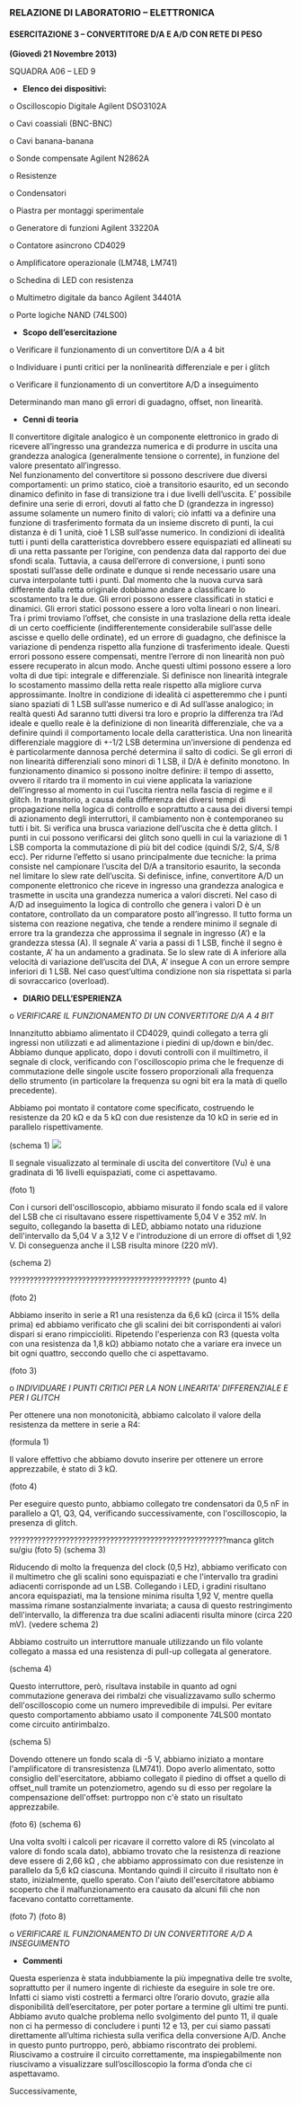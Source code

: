 ﻿### RELAZIONE DI LABORATORIO – ELETTRONICA
#### ESERCITAZIONE 3 – CONVERTITORE D/A E A/D CON RETE DI PESO 
**(Giovedì 21 Novembre 2013)**

SQUADRA A06  – LED 9


-	**Elenco dei dispositivi:**
	
o	Oscilloscopio Digitale Agilent DSO3102A 

o	Cavi coassiali (BNC-BNC)

o	Cavi banana-banana

o	Sonde compensate Agilent N2862A

o	Resistenze

o	Condensatori

o	Piastra per montaggi sperimentale 

o	Generatore di funzioni Agilent 33220A

o	Contatore asincrono CD4029

o	Amplificatore operazionale (LM748, LM741)

o	Schedina di LED con resistenza

o	Multimetro digitale da banco Agilent 34401A

o	Porte logiche NAND (74LS00)


-	**Scopo dell’esercitazione**

o Verificare il funzionamento di un convertitore D/A a 4 bit

o Individuare i punti critici per la nonlinearità differenziale e per i glitch

o Verificare il funzionamento di un convertitore A/D a inseguimento

Determinando man mano gli errori di guadagno, offset, non linearità.


-	**Cenni di teoria**

Il convertitore digitale analogico è un componente elettronico in grado di ricevere all’ingresso una grandezza numerica e di produrre in uscita una grandezza analogica (generalmente tensione o corrente), in funzione del valore presentato all’ingresso.   
Nel funzionamento del convertitore si possono descrivere due diversi comportamenti: un primo statico, cioè a transitorio esaurito, ed un secondo dinamico definito in fase di transizione tra i due livelli dell’uscita. 
E’ possibile definire una serie di errori, dovuti al fatto che D (grandezza in ingresso) assume solamente un numero finito di valori; ciò infatti va a definire una funzione di trasferimento formata da un insieme discreto di punti, la cui distanza è di 1 unità, cioè 1 LSB sull’asse numerico.
In condizioni di idealità tutti i punti della caratteristica dovrebbero essere equispaziati ed allineati su di una retta passante per l’origine, con pendenza data dal rapporto dei due sfondi scala. Tuttavia, a causa dell’errore di conversione, i punti sono spostati sull’asse delle ordinate e dunque si rende necessario usare una curva interpolante tutti i punti. Dal momento che la nuova curva sarà differente dalla retta originale dobbiamo andare a classificare lo scostamento tra le due. Gli errori possono essere classificati in statici e dinamici.
Gli errori statici possono essere a loro volta lineari o non lineari. Tra i primi troviamo l’offset, che consiste in una traslazione della retta ideale di un certo coefficiente (indifferentemente considerabile sull’asse delle ascisse e quello delle ordinate), ed un errore di guadagno, che definisce la variazione di pendenza rispetto alla funzione di trasferimento ideale. Questi errori possono essere compensati, mentre l’errore di non linearità non può essere recuperato in alcun modo. Anche questi ultimi possono essere a loro volta di due tipi: integrale e differenziale. Si definisce non linearità integrale lo scostamento massimo della retta reale rispetto alla migliore curva approssimante. Inoltre in condizione di idealità ci aspetteremmo che i punti siano spaziati di 1 LSB sull’asse numerico e di Ad sull’asse analogico; in realtà questi Ad saranno tutti diversi tra loro e proprio la differenza tra l’Ad ideale e quello reale è la definizione di non linearità differenziale, che va a definire quindi il comportamento locale della caratteristica. Una non linearità differenziale maggiore di +-1/2 LSB determina un’inversione di pendenza ed è particolarmente dannosa perché determina il salto di codici. Se gli errori di non linearità differenziali sono minori di 1 LSB, il D/A è definito monotono.
In funzionamento dinamico si possono inoltre definire: il tempo di assetto, ovvero il ritardo tra il momento in cui viene applicata la variazione dell’ingresso al momento in cui l’uscita rientra nella fascia di regime e il glitch. In transitorio, a causa della differenza dei diversi tempi di propagazione nella logica di controllo e soprattutto a causa dei diversi tempi di azionamento degli interruttori, il cambiamento non è contemporaneo su tutti i bit. Si verifica una brusca variazione dell’uscita che è detta glitch.  I punti in cui possono verificarsi dei glitch sono quelli in cui la variazione di 1 LSB comporta la commutazione di più bit del codice (quindi S/2, S/4, S/8 ecc). Per ridurne l’effetto si usano principalmente due tecniche: la prima consiste nel campionare l’uscita del D/A a transitorio esaurito, la seconda nel limitare lo slew rate dell’uscita.
Si definisce, infine, convertitore A/D un componente elettronico che riceve in ingresso una grandezza analogica e trasmette in uscita una grandezza numerica a valori discreti. Nel caso di A/D ad inseguimento la logica di controllo che genera i valori D è un contatore, controllato da un comparatore posto all’ingresso. Il tutto forma un sistema con reazione negativa, che tende a rendere minimo il segnale di errore tra la grandezza che approssima il segnale in ingresso (A’) e la grandezza stessa (A). Il segnale A’ varia a passi di 1 LSB, finchè il segno è costante, A’ ha un andamento a gradinata. Se lo slew rate di A inferiore alla velocità di variazione dell’uscita del D\A, A’ insegue A con un errore sempre inferiori di 1 LSB. Nel caso quest’ultima condizione non sia rispettata si parla di sovraccarico (overload).  

-	**DIARIO DELL’ESPERIENZA**

o *VERIFICARE IL FUNZIONAMENTO DI UN CONVERTITORE D/A A 4 BIT*

Innanzitutto abbiamo alimentato il CD4029, quindi collegato a terra gli ingressi non utilizzati e ad alimentazione i piedini di up/down e bin/dec. Abbiamo dunque applicato, dopo i dovuti controlli con il muiltimetro, il segnale di clock, verificando con l'oscilloscopio prima che le frequenze di commutazione delle singole uscite fossero proporzionali alla frequenza dello strumento (in particolare la frequenza su ogni bit era la matà di quello precedente). 

Abbiamo poi montato il contatore come specificato, costruendo le resistenze da 20 k&Omega; e da 5 k&Omega; con due resistenze da 10 k&Omega; in serie ed in parallelo rispettivamente.

(schema 1)  ![](../Schemi/Lab4/circuito_1.png "")


Il segnale visualizzato al terminale di uscita del convertitore (Vu) è una gradinata di 16 livelli equispaziati, come ci aspettavamo.

(foto 1)

Con i cursori dell'oscilloscopio, abbiamo misurato il fondo scala ed il valore del LSB che ci risultavano essere rispettivamente 5,04 V e 352 mV. In seguito, collegando la basetta di LED, abbiamo notato una riduzione dell'intervallo da 5,04 V a 3,12 V e l'introduzione di un errore di offset di 1,92 V. Di conseguenza anche il LSB risulta minore (220 mV).

(schema 2)

????????????????????????????????????????????? (punto 4)

(foto 2)

Abbiamo inserito in serie a R1 una resistenza da 6,6 k&Omega; (circa il 15% della prima) ed abbiamo verificato che gli scalini dei bit corrispondenti ai valori dispari si erano rimpiccioliti. Ripetendo l'esperienza con R3 (questa volta con una resistenza da 1,8 k&Omega;) abbiamo notato che a variare era invece un bit ogni quattro, seccondo quello che ci aspettavamo. 

(foto 3)


o *INDIVIDUARE I PUNTI CRITICI PER LA NON LINEARITA' DIFFERENZIALE E PER I GLITCH*

Per ottenere una non monotonicità, abbiamo calcolato il valore della resistenza da mettere in serie a R4:
 
(formula 1)

Il valore effettivo che abbiamo dovuto inserire per ottenere un errore apprezzabile, è stato di 3 k&Omega;.

(foto 4)

Per eseguire questo punto, abbiamo collegato tre condensatori da 0,5 nF in parallelo a Q1, Q3, Q4, verificando successivamente, con l'oscilloscopio, la presenza di glitch.

??????????????????????????????????????????????????????manca glitch su/giu
(foto 5) (schema 3)

Riducendo di molto la frequenza del clock (0,5 Hz), abbiamo verificato con il multimetro che gli scalini sono equispaziati e che l'intervallo tra gradini adiacenti corrisponde ad un LSB. Collegando i LED, i gradini risultano ancora equispaziati, ma la tensione minima risulta 1,92 V, mentre quella massima rimane sostanzialmente invariata; a causa di questo restringimento dell'intervallo, la differenza tra due scalini adiacenti risulta minore (circa 220 mV). (vedere schema 2)

Abbiamo costruito un interruttore manuale utilizzando un filo volante collegato a massa ed una resistenza di pull-up collegata al generatore.

(schema 4)

Questo interruttore, però, risultava instabile in quanto ad ogni commutazione generava dei rimbalzi che visualizzavamo sullo schermo dell'oscilloscopio come un numero imprevedibile di impulsi. Per evitare questo comportamento abbiamo usato il componente 74LS00 montato come circuito antirimbalzo.

(schema 5)

Dovendo ottenere un fondo scala di -5 V, abbiamo iniziato a montare l'amplificatore di transresistenza (LM741). Dopo averlo alimentato, sotto consiglio dell'esercitatore, abbiamo collegato il piedino di offset a quello di offset_null tramite un potenziometro, agendo su di esso per regolare la compensazione dell'offset: purtroppo non c'è stato un risultato apprezzabile.

(foto 6) (schema 6)

Una volta svolti i calcoli per ricavare il corretto valore di R5 (vincolato al valore di fondo scala dato), abbiamo trovato che la resistenza di reazione deve essere di 2,66 k&Omega; , che abbiamo approssimato con due resistenze in parallelo da 5,6 k&Omega; ciascuna. Montando quindi il circuito il risultato non è stato, inizialmente, quello sperato. Con l'aiuto dell'esercitatore abbiamo scoperto che il malfunzionamento era causato da alcuni fili che non facevano contatto correttamente.

(foto 7) (foto 8)





o *VERIFICARE IL FUNZIONAMENTO DI UN CONVERTITORE A/D A INSEGUIMENTO*





-	**Commenti**

Questa esperienza è stata indubbiamente la più impegnativa delle tre svolte, soprattutto per il numero ingente di richieste da eseguire in sole tre ore. Infatti ci siamo visti costretti a fermarci oltre l’orario dovuto, grazie alla disponibilità dell’esercitatore, per poter portare a termine gli ultimi tre punti. 
Abbiamo avuto qualche problema nello svolgimento del punto 11, il quale non ci ha permesso di concludere i punti 12 e 13, per cui siamo passati direttamente all’ultima richiesta sulla verifica della conversione A/D. Anche in questo punto purtroppo, però, abbiamo riscontrato dei problemi. Riuscivamo a costruire il circuito correttamente, ma inspiegabilmente non riuscivamo a visualizzare sull’oscilloscopio la forma d’onda che ci aspettavamo.

Successivamente,




